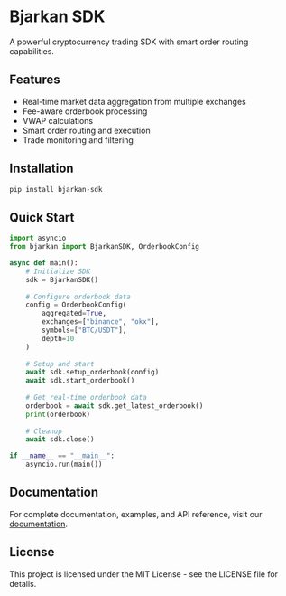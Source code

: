 # Bjarkan SDK

A powerful cryptocurrency trading SDK with smart order routing capabilities.

## Features

- Real-time market data aggregation from multiple exchanges
- Fee-aware orderbook processing
- VWAP calculations
- Smart order routing and execution
- Trade monitoring and filtering

## Installation

```bash
pip install bjarkan-sdk
```

## Quick Start

```python
import asyncio
from bjarkan import BjarkanSDK, OrderbookConfig

async def main():
    # Initialize SDK
    sdk = BjarkanSDK()
    
    # Configure orderbook data
    config = OrderbookConfig(
        aggregated=True,
        exchanges=["binance", "okx"],
        symbols=["BTC/USDT"],
        depth=10
    )
    
    # Setup and start
    await sdk.setup_orderbook(config)
    await sdk.start_orderbook()
    
    # Get real-time orderbook data
    orderbook = await sdk.get_latest_orderbook()
    print(orderbook)
    
    # Cleanup
    await sdk.close()

if __name__ == "__main__":
    asyncio.run(main())
```

## Documentation

For complete documentation, examples, and API reference, visit our [documentation](https://docs.bjarkan.io).

## License

This project is licensed under the MIT License - see the LICENSE file for details.
